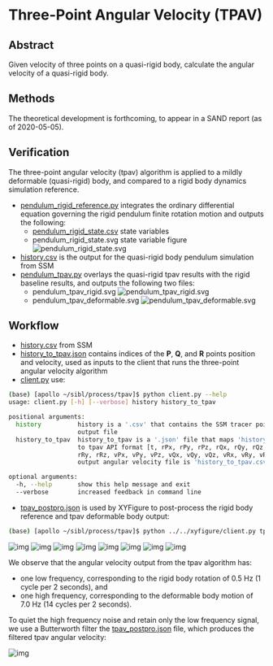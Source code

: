 # Three-Point Angular Velocity (TPAV)

## Abstract

Given velocity of three points on a quasi-rigid body, calculate the angular velocity of a quasi-rigid body.

## Methods

The theoretical development is forthcoming, to appear in a SAND report (as of 2020-05-05).

## Verification

The three-point angular velocity (tpav) algorithm is applied to a mildly deformable (quasi-rigid) body, and compared to a rigid body dynamics simulation reference.

* [pendulum_rigid_reference.py](pendulum_rigid_reference.py) integrates the ordinary differential equation governing the rigid pendulum finite rotation motion and outputs the following:
  * [pendulum_rigid_state.csv](pendulum_rigid_state.csv) state variables
  * pendulum_rigid_state.svg state variable figure ![pendulum_rigid_state.svg](pendulum_rigid_state.svg)
* [history.csv](history.csv) is the output for the quasi-rigid body pendulum simulation from SSM
* [pendulum_tpav.py](pendulum_tpav.py) overlays the quasi-rigid tpav results with the rigid baseline results, and outputs the following two files:
  * pendulum_tpav_rigid.svg ![pendulum_tpav_rigid.svg](pendulum_tpav_rigid.svg) 
  * pendulum_tpav_deformable.svg ![pendulum_tpav_deformable.svg](pendulum_tpav_deformable.svg) 

## Workflow

* [history.csv](history.csv) from SSM
* [history_to_tpav.json](history_to_tpav.json) contains indices of the **P**, **Q**, and **R** points position and velocity, used as inputs to the client that runs the three-point angular velocity algorithm
* [client.py](client.py) use:

```bash
(base) [apollo ~/sibl/process/tpav]$ python client.py --help
usage: client.py [-h] [--verbose] history history_to_tpav

positional arguments:
  history          history is a '.csv' that contains the SSM tracer points
                   output file
  history_to_tpav  history_to_tpav is a '.json' file that maps 'history.csv'
                   to tpav API format [t, rPx, rPy, rPz, rQx, rQy, rQz, rRx,
                   rRy, rRz, vPx, vPy, vPz, vQx, vQy, vQz, vRx, vRy, vRz],
                   output angular velocity file is 'history_to_tpav.csv'

optional arguments:
  -h, --help       show this help message and exit
  --verbose        increased feedback in command line
```

* [tpav_postpro.json](tpav_postpro.json) is used by XYFigure to post-process the rigid body reference and tpav deformable body output:

```bash
(base) [apollo ~/sibl/process/tpav]$ python ../../xyfigure/client.py tpav_postpro.json 
```

![img](output/rigid_angle_v_time.svg)
![img](output/rigid_angular_velocity_v_time.svg)
![img](output/rigid_tip_x_v_time.svg)
![img](output/rigid_tip_y_v_time.svg)
![img](output/rigid_deformable_angle_v_time.svg)
![img](output/rigid_deformable_angular_velocity_v_time.svg)
![img](output/rigid_deformable_tip_x_v_time.svg)
![img](output/rigid_deformable_tip_y_v_time.svg)

We observe that the angular velocity output from the tpav algorithm has:

* one low frequency, corresponding to the rigid body rotation of 0.5 Hz (1 cycle per 2 seconds), and 
* one high frequency, corresponding to the deformable body motion of 7.0 Hz (14 cycles per 2 seconds).  

To quiet the high frequency noise and retain only the low frequency signal, we use a Butterworth filter the [tpav_postpro.json](tpav_postpro.json) file, which produces the filtered tpav angular velocity:

![img](output/rigid_deformable_angular_velocity_filtered_v_time.svg)
